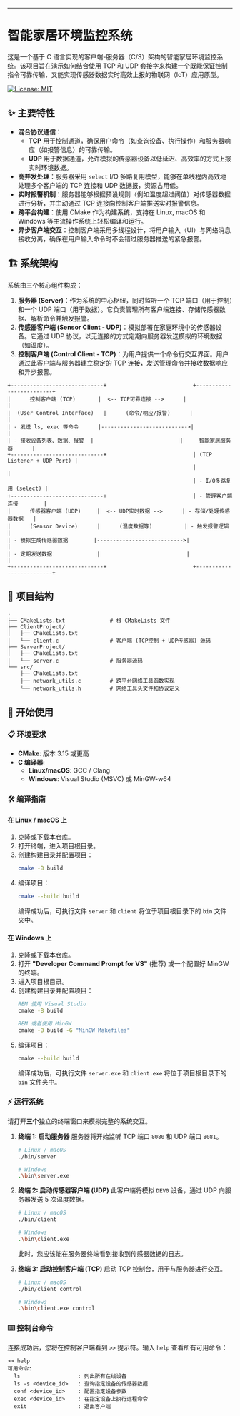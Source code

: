 
---

# 智能家居环境监控系统

这是一个基于 C 语言实现的客户端-服务器（C/S）架构的智能家居环境监控系统。该项目旨在演示如何结合使用 TCP 和 UDP 套接字来构建一个既能保证控制指令可靠传输，又能实现传感器数据实时高效上报的物联网（IoT）应用原型。

[![License: MIT](https://img.shields.io/badge/License-MIT-yellow.svg)](https://opensource.org/licenses/MIT)

## ✨ 主要特性

- **混合协议通信**：
    - **TCP** 用于控制通道，确保用户命令（如查询设备、执行操作）和服务器响应（如报警信息）的可靠传输。
    - **UDP** 用于数据通道，允许模拟的传感器设备以低延迟、高效率的方式上报实时环境数据。
- **高并发处理**：服务器采用 `select` I/O 多路复用模型，能够在单线程内高效地处理多个客户端的 TCP 连接和 UDP 数据报，资源占用低。
- **实时报警机制**：服务器能够根据预设规则（例如温度超过阈值）对传感器数据进行分析，并主动通过 TCP 连接向控制客户端推送实时报警信息。
- **跨平台构建**：使用 CMake 作为构建系统，支持在 Linux, macOS 和 Windows 等主流操作系统上轻松编译和运行。
- **异步客户端交互**：控制客户端采用多线程设计，将用户输入（UI）与网络消息接收分离，确保在用户输入命令时不会错过服务器推送的紧急报警。

## 🏗️ 系统架构

系统由三个核心组件构成：

1.  **服务器 (Server)**：作为系统的中心枢纽，同时监听一个 TCP 端口（用于控制）和一个 UDP 端口（用于数据）。它负责管理所有客户端连接、存储传感器数据、解析命令并触发报警。
2.  **传感器客户端 (Sensor Client - UDP)**：模拟部署在家庭环境中的传感器设备。它通过 UDP 协议，以无连接的方式定期向服务器发送模拟的环境数据（如温度）。
3.  **控制客户端 (Control Client - TCP)**：为用户提供一个命令行交互界面。用户通过此客户端与服务器建立稳定的 TCP 连接，发送管理命令并接收数据响应和异步报警。

```
+-----------------------------+                           +-------------------------+
|      控制客户端 (TCP)       |  <-- TCP可靠连接 -->      |                         |
|  (User Control Interface)   |      (命令/响应/报警)      |                         |
| - 发送 ls, exec 等命令      |--------------------------->|                         |
| - 接收设备列表、数据、报警  |                           |     智能家居服务器      |
+-----------------------------+                           | (TCP Listener + UDP Port) |
                                                          |                         |
                                                          | - I/O多路复用 (select) |
+-----------------------------+                           | - 管理客户端连接        |
|      传感器客户端 (UDP)     |  <-- UDP实时数据 -->      | - 存储/处理传感器数据   |
|      (Sensor Device)      |      (温度数据等)          | - 触发报警逻辑          |
| - 模拟生成传感器数据        |--------------------------->|                         |
| - 定期发送数据              |                           |                         |
+-----------------------------+                           +-------------------------+
```

## 📁 项目结构

```
.
├── CMakeLists.txt              # 根 CMakeLists 文件
├── ClientProject/
│   ├── CMakeLists.txt
│   └── client.c                # 客户端 (TCP控制 + UDP传感器) 源码
├── ServerProject/
│   ├── CMakeLists.txt
│   └── server.c                # 服务器源码
└── src/
    ├── CMakeLists.txt
    ├── network_utils.c         # 跨平台网络工具函数实现
    └── network_utils.h         # 网络工具头文件和协议定义
```

## 🚀 开始使用

### 📋 环境要求

- **CMake**: 版本 3.15 或更高
- **C 编译器**:
    - **Linux/macOS**: GCC / Clang
    - **Windows**: Visual Studio (MSVC) 或 MinGW-w64

### 🛠️ 编译指南

#### 在 Linux / macOS 上

1.  克隆或下载本仓库。
2.  打开终端，进入项目根目录。
3.  创建构建目录并配置项目：
    ```bash
    cmake -B build
    ```
4.  编译项目：
    ```bash
    cmake --build build
    ```
    编译成功后，可执行文件 `server` 和 `client` 将位于项目根目录下的 `bin` 文件夹中。

#### 在 Windows 上

1.  克隆或下载本仓库。
2.  打开 **"Developer Command Prompt for VS"** (推荐) 或一个配置好 MinGW 的终端。
3.  进入项目根目录。
4.  创建构建目录并配置项目：
    ```cmd
    REM 使用 Visual Studio
    cmake -B build

    REM 或者使用 MinGW
    cmake -B build -G "MinGW Makefiles"
    ```
5.  编译项目：
    ```cmd
    cmake --build build
    ```
    编译成功后，可执行文件 `server.exe` 和 `client.exe` 将位于项目根目录下的 `bin` 文件夹中。

### ⚡ 运行系统

请打开**三个**独立的终端窗口来模拟完整的系统交互。

1.  **终端 1: 启动服务器**
    服务器将开始监听 TCP 端口 `8080` 和 UDP 端口 `8081`。
    ```bash
    # Linux / macOS
    ./bin/server

    # Windows
    .\bin\server.exe
    ```

2.  **终端 2: 启动传感器客户端 (UDP)**
    此客户端将模拟 `DEV0` 设备，通过 UDP 向服务器发送 5 次温度数据。
    ```bash
    # Linux / macOS
    ./bin/client

    # Windows
    .\bin\client.exe
    ```
    此时，您应该能在服务器终端看到接收到传感器数据的日志。

3.  **终端 3: 启动控制客户端 (TCP)**
    启动 TCP 控制台，用于与服务器进行交互。
    ```bash
    # Linux / macOS
    ./bin/client control

    # Windows
    .\bin\client.exe control
    ```

### ⌨️ 控制台命令

连接成功后，您将在控制客户端看到 `>>` 提示符。输入 `help` 查看所有可用命令：

```
>> help
可用命令:
  ls                  : 列出所有在线设备
  ls -s <device_id>   : 查询指定设备的传感器数据
  conf <device_id>    : 配置指定设备参数
  exec <device_id>    : 在指定设备上执行远程命令
  exit                : 退出客户端
```
